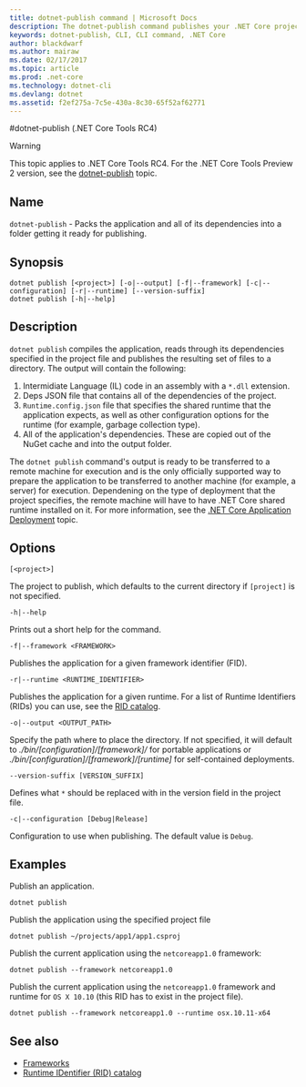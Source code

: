 ```yaml
---
title: dotnet-publish command | Microsoft Docs
description: The dotnet-publish command publishes your .NET Core project into a directory. 
keywords: dotnet-publish, CLI, CLI command, .NET Core
author: blackdwarf
ms.author: mairaw
ms.date: 02/17/2017
ms.topic: article
ms.prod: .net-core
ms.technology: dotnet-cli
ms.devlang: dotnet
ms.assetid: f2ef275a-7c5e-430a-8c30-65f52af62771
---
```


#dotnet-publish (.NET Core Tools RC4)

> [!WARNING]
> This topic applies to .NET Core Tools RC4. For the .NET Core Tools Preview 2 version,
> see the [dotnet-publish](../../tools/dotnet-publish.md) topic.

## Name

`dotnet-publish` - Packs the application and all of its dependencies into a folder getting it ready for publishing.

## Synopsis

```
dotnet publish [<project>] [-o|--output] [-f|--framework] [-c|--configuration] [-r|--runtime] [--version-suffix]
dotnet publish [-h|--help]
```

## Description

`dotnet publish` compiles the application, reads through its dependencies specified in the project file and publishes the resulting set of files to a directory. The output will contain the following:

1. Intermidiate Language (IL) code in an assembly with a `*.dll` extension.
2. Deps JSON file that contains all of the dependencies of the project. 
3. `Runtime.config.json` file that specifies the shared runtime that the application expects, as well as other configuration options for the runtime (for example, garbage collection type).
4. All of the application's dependencies. These are copied out of the NuGet cache and into the output folder. 

The `dotnet publish` command's output is ready to be transferred to a remote machine for execution and is the only officially supported way to prepare the application to be transferred to another machine (for example, a server) for execution. Dependening on the type of deployment that the project specifies, the remote machine will have to have .NET Core shared runtime installed on it. For more information, see the [.NET Core Application Deployment](../deploying/index.md) topic.

## Options

`[<project>]` 

The project to publish, which defaults to the current directory if `[project]` is not specified. 

`-h|--help`

Prints out a short help for the command.  

`-f|--framework <FRAMEWORK>`

Publishes the application for a given framework identifier (FID). 

`-r|--runtime <RUNTIME_IDENTIFIER>`

Publishes the application for a given runtime. For a list of Runtime Identifiers (RIDs) you can use, see the [RID catalog](../../rid-catalog.md).

`-o|--output <OUTPUT_PATH>`

Specify the path where to place the directory. If not specified, it will default to *_./bin/[configuration]/[framework]/_* 
for portable applications or *_./bin/[configuration]/[framework]/[runtime]_* for self-contained deployments.

`--version-suffix [VERSION_SUFFIX]`

Defines what `*` should be replaced with in the version field in the project file.

`-c|--configuration [Debug|Release]`

Configuration to use when publishing. The default value is `Debug`.

## Examples

Publish an application.

`dotnet publish`

Publish the application using the specified project file

`dotnet publish ~/projects/app1/app1.csproj`
	
Publish the current application using the `netcoreapp1.0` framework:

`dotnet publish --framework netcoreapp1.0`
	
Publish the current application using the `netcoreapp1.0` framework and runtime for `OS X 10.10` (this RID has to 
exist in the project file).

`dotnet publish --framework netcoreapp1.0 --runtime osx.10.11-x64`

## See also
* [Frameworks](../../../standard/frameworks.md)
* [Runtime IDentifier (RID) catalog](../../rid-catalog.md)
